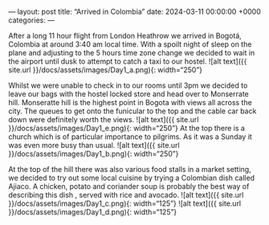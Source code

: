 —
layout: post
title: “Arrived in Colombia”
date: 2024-03-11 00:00:00 +0000
categories:
—

After a long 11 hour flight from London Heathrow we arrived in Bogotá, Colombia at around 3:40 am local time. With a spoilt night of sleep on the plane and adjusting to the 5 hours time zone change we decided to wait in the airport until dusk to attempt to catch a taxi to our hostel. 
![alt text]({{ site.url }}/docs/assets/images/Day1_a.png){: width=“250”}

Whilst we were unable to check in to our rooms until 3pm we decided to leave our bags with the hostel locked store and head over to Monserrate hill.  Monseratte hill is the highest point in Bogota with views all across the city. The queues to get onto the funicular to the top and the cable car back down were definitely worth the views. 
![alt text]({{ site.url }}/docs/assets/images/Day1_e.png){: width=“250”}
At the top there is a church which is of particular importance to pilgrims. As it was a Sunday it was even more busy than usual.
![alt text]({{ site.url }}/docs/assets/images/Day1_b.png){: width=“250”}

At the top of the hill there was also various food stalls in a market setting, we decided to try out some local cuisine by trying a Colombian dish called Ajiaco. A chicken, potato and coriander soup is probably the best way of describing this dish , served with rice and avocado. 
![alt text]({{ site.url }}/docs/assets/images/Day1_c.png){: width=“125”}
![alt text]({{ site.url }}/docs/assets/images/Day1_d.png){: width=“125”}